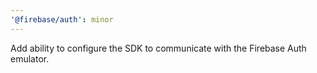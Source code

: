 ```yaml
---
'@firebase/auth': minor
---
```


Add ability to configure the SDK to communicate with the Firebase Auth emulator.

